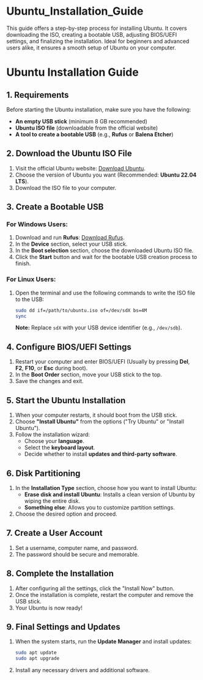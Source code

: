 # Ubuntu_Installation_Guide
This guide offers a step-by-step process for installing Ubuntu. It covers downloading the ISO, creating a bootable USB, adjusting BIOS/UEFI settings, and finalizing the installation. Ideal for beginners and advanced users alike, it ensures a smooth setup of Ubuntu on your computer.


# **Ubuntu Installation Guide**

## **1. Requirements**
Before starting the Ubuntu installation, make sure you have the following:
- **An empty USB stick** (minimum 8 GB recommended)
- **Ubuntu ISO file** (downloadable from the official website)
- **A tool to create a bootable USB** (e.g., **Rufus** or **Balena Etcher**)

## **2. Download the Ubuntu ISO File**
1. Visit the official Ubuntu website: [Download Ubuntu](https://ubuntu.com/download).
2. Choose the version of Ubuntu you want (Recommended: **Ubuntu 22.04 LTS**).
3. Download the ISO file to your computer.

## **3. Create a Bootable USB**
### **For Windows Users:**
1. Download and run **Rufus**: [Download Rufus](https://rufus.ie/).
2. In the **Device** section, select your USB stick.
3. In the **Boot selection** section, choose the downloaded Ubuntu ISO file.
4. Click the **Start** button and wait for the bootable USB creation process to finish.

### **For Linux Users:**
1. Open the terminal and use the following commands to write the ISO file to the USB:
   
   ```bash
   sudo dd if=/path/to/ubuntu.iso of=/dev/sdX bs=4M
   sync
   ```

   **Note:** Replace `sdX` with your USB device identifier (e.g., `/dev/sdb`).

## **4. Configure BIOS/UEFI Settings**
1. Restart your computer and enter BIOS/UEFI (Usually by pressing **Del**, **F2**, **F10**, or **Esc** during boot).
2. In the **Boot Order** section, move your USB stick to the top.
3. Save the changes and exit.

## **5. Start the Ubuntu Installation**
1. When your computer restarts, it should boot from the USB stick.
2. Choose **"Install Ubuntu"** from the options ("Try Ubuntu" or "Install Ubuntu").
3. Follow the installation wizard:
   - Choose your **language**.
   - Select the **keyboard layout**.
   - Decide whether to install **updates and third-party software**.

## **6. Disk Partitioning**
1. In the **Installation Type** section, choose how you want to install Ubuntu:
   - **Erase disk and install Ubuntu**: Installs a clean version of Ubuntu by wiping the entire disk.
   - **Something else**: Allows you to customize partition settings.
2. Choose the desired option and proceed.

## **7. Create a User Account**
1. Set a username, computer name, and password.
2. The password should be secure and memorable.

## **8. Complete the Installation**
1. After configuring all the settings, click the "Install Now" button.
2. Once the installation is complete, restart the computer and remove the USB stick.
3. Your Ubuntu is now ready!

## **9. Final Settings and Updates**
1. When the system starts, run the **Update Manager** and install updates:
   
   ```bash
   sudo apt update
   sudo apt upgrade
   ```

2. Install any necessary drivers and additional software.
